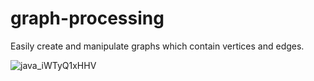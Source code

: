 # graph-processing

Easily create and manipulate graphs which contain vertices and edges.

![java_iWTyQ1xHHV](https://user-images.githubusercontent.com/45148959/205667006-9417006a-b01e-455f-b4f3-5c098bac2e5e.png)
